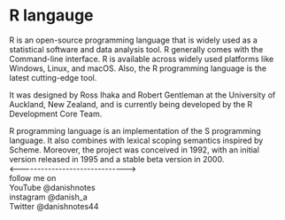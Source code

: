 # R langauge
R is an open-source programming language that is widely used as a statistical software and data analysis tool. R generally comes with the Command-line interface. R is available across widely used platforms like Windows, Linux, and macOS. Also, the R programming language is the latest cutting-edge tool.

It was designed by Ross Ihaka and Robert Gentleman at the University of Auckland, New Zealand, and is currently being developed by the R Development Core Team.

R programming language is an implementation of the S programming language. It also combines with lexical scoping semantics inspired by Scheme. Moreover, the project was conceived in 1992, with an initial version released in 1995 and a stable beta version in 2000.<br>
<------------------------------><br>
follow me on<br>
YouTube @danishnotes<br>
instagram @danish_a<br>
Twitter @danishnotes44<br>
